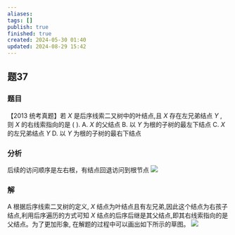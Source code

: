```yaml
---
aliases: 
tags: []
publish: true
finished: true
created: 2024-05-30 01:40
updated: 2024-08-29 15:42
---
```

## 题37
### 题目
【2013 统考真题】若 $X$ 是后序线索二又树中的叶结点,且 $X$ 存在左兄弟结点 $Y$ , 则 $X$ 的右线索指向的是 ( ).
A. $X$ 的父结点
B. 以 $Y$ 为根的子树的最左下结点
C. $X$ 的左兄弟结点 $Y$
D. 以 $Y$ 为根的子树的最右下结点
### 分析
后续的访问顺序是左右根，有结点回退访问到根节点
![](https://img.hwenyi.tech/202408291542976.webp)
### 解
A
根据后序线索二叉树的定义, $X$ 结点为叶结点且有左兄弟,因此这个结点为右孩子结点,利用后序遍历的方式可知 $X$ 结点的后序后继是其父结点,即其右线索指向的是父结点。为了更加形象, 在解题的过程中可以画出如下所示的草图。
![](https://img.hwenyi.tech/202408291542443.webp)

